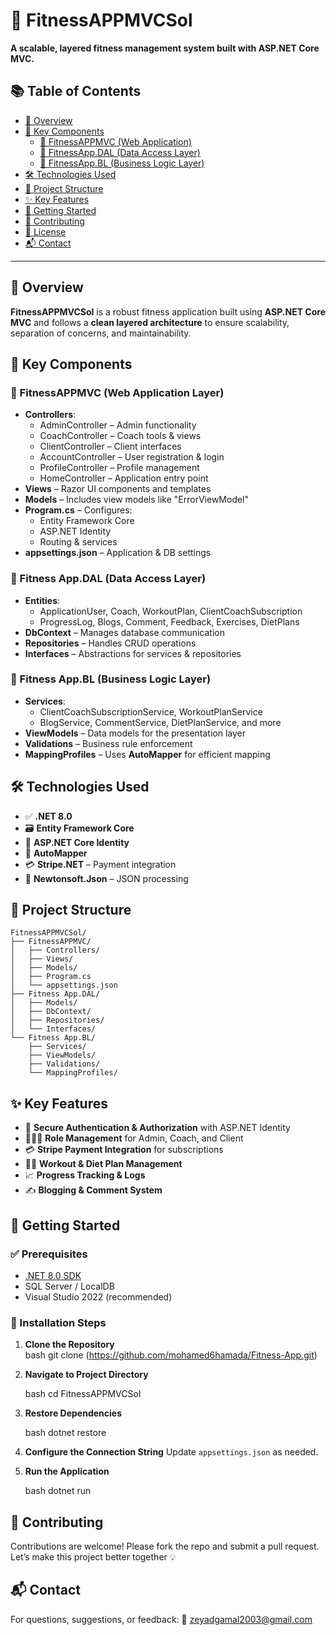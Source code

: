 
# 💪 FitnessAPPMVCSol

**A scalable, layered fitness management system built with ASP.NET Core MVC.**


## 📚 Table of Contents

- [🧭 Overview](#-overview)
- [🧩 Key Components](#-key-components)
  - [🔹 FitnessAPPMVC (Web Application)](#-fitnessappmvc-web-application)
  - [🔹 FitnessApp.DAL (Data Access Layer)](#-fitness-appdal-data-access-layer)
  - [🔹 FitnessApp.BL (Business Logic Layer)](#-fitness-appbl-business-logic-layer)
- [🛠 Technologies Used](#-technologies-used)
- [📁 Project Structure](#-project-structure)
- [✨ Key Features](#-key-features)
- [🚀 Getting Started](#-getting-started)
- [🤝 Contributing](#-contributing)
- [📄 License](#-license)
- [📬 Contact](#-contact)

---

## 🧭 Overview

**FitnessAPPMVCSol** is a robust fitness application built using **ASP.NET Core MVC** and follows a **clean layered architecture** to ensure scalability, separation of concerns, and maintainability.



## 🧩 Key Components

### 🔹 FitnessAPPMVC (Web Application Layer)

- **Controllers**:
  - AdminController – Admin functionality
  - CoachController – Coach tools & views
  - ClientController – Client interfaces
  - AccountController – User registration & login
  - ProfileController – Profile management
  - HomeController – Application entry point
- **Views** – Razor UI components and templates
- **Models** – Includes view models like "ErrorViewModel"
- **Program.cs** – Configures:
  - Entity Framework Core
  - ASP.NET Identity
  - Routing & services
- **appsettings.json** – Application & DB settings



### 🔹 Fitness App.DAL (Data Access Layer)

- **Entities**:
  - ApplicationUser, Coach, WorkoutPlan, ClientCoachSubscription
  - ProgressLog, Blogs, Comment, Feedback, Exercises, DietPlans
- **DbContext** – Manages database communication
- **Repositories** – Handles CRUD operations
- **Interfaces** – Abstractions for services & repositories



### 🔹 Fitness App.BL (Business Logic Layer)

- **Services**:
  - ClientCoachSubscriptionService, WorkoutPlanService
  - BlogService, CommentService, DietPlanService, and more
- **ViewModels** – Data models for the presentation layer
- **Validations** – Business rule enforcement
- **MappingProfiles** – Uses **AutoMapper** for efficient mapping



## 🛠 Technologies Used

- ✅ **.NET 8.0**
- 🗃️ **Entity Framework Core**
- 🔐 **ASP.NET Core Identity**
- 🔄 **AutoMapper**
- 💳 **Stripe.NET** – Payment integration
- 🔧 **Newtonsoft.Json** – JSON processing



## 📁 Project Structure

```plaintext
FitnessAPPMVCSol/
├── FitnessAPPMVC/
│   ├── Controllers/
│   ├── Views/
│   ├── Models/
│   ├── Program.cs
│   └── appsettings.json
├── Fitness App.DAL/
│   ├── Models/
│   ├── DbContext/
│   ├── Repositories/
│   └── Interfaces/
└── Fitness App.BL/
    ├── Services/
    ├── ViewModels/
    ├── Validations/
    └── MappingProfiles/
```




## ✨ Key Features

- 🔐 **Secure Authentication & Authorization** with ASP.NET Identity
- 🧑‍🤝‍🧑 **Role Management** for Admin, Coach, and Client
- 💳 **Stripe Payment Integration** for subscriptions
- 🏋️‍♂️ **Workout & Diet Plan Management**
- 📈 **Progress Tracking & Logs**
- ✍️ **Blogging & Comment System**



## 🚀 Getting Started

### ✅ Prerequisites

- [.NET 8.0 SDK](https://dotnet.microsoft.com/download/dotnet/8.0)
- SQL Server / LocalDB
- Visual Studio 2022 (recommended)

### 🔧 Installation Steps

1. **Clone the Repository**  
   bash
   git clone (https://github.com/mohamed6hamada/Fitness-App.git)


2. **Navigate to Project Directory**

   bash
   cd FitnessAPPMVCSol
   

3. **Restore Dependencies**

   bash
   dotnet restore
   

4. **Configure the Connection String**
   Update `appsettings.json` as needed.

5. **Run the Application**

   bash
   dotnet run
   



## 🤝 Contributing

Contributions are welcome! Please fork the repo and submit a pull request. Let’s make this project better together 💡



## 📬 Contact

For questions, suggestions, or feedback:
📧 [zeyadgamal2003@gmail.com](mailto:zeiadgamal2003@gmail.com)

